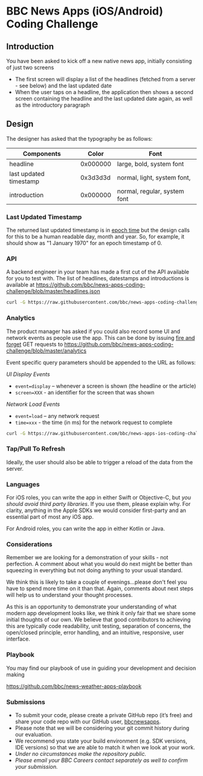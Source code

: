# BBC News Apps (iOS/Android) Coding Challenge

## Introduction
You have been asked to kick off a new native news app, initially consisting of just two screens
- The first screen will display a list of the headlines (fetched from a server - see below) and the last updated date
- When the user taps on a headline, the application then shows a second screen containing the headline and the last updated date again, as well as the introductory paragraph

## Design
The designer has asked that the typography be as follows:

Components | Color | Font
-----------| ------|------
headline | 0x000000 | large, bold, system font
last updated timestamp | 0x3d3d3d | normal, light, system font, 
introduction | 0x000000 | normal, regular, system font

### Last Updated Timestamp
The returned last updated timestamp is in [epoch time](https://www.epochconverter.com/) but the design calls for this to be a human readable day, month and year. So, for example, it should show as "1 January 1970" for an epoch timestamp of 0.

### API
A backend engineer in your team has made a first cut of the API available for you to test with. The list of headlines, datestamps and introductions is available at
https://github.com/bbc/news-apps-coding-challenge/blob/master/headlines.json

```bash
curl -G https://raw.githubusercontent.com/bbc/news-apps-coding-challenge/master/headlines.json
```

### Analytics
The product manager has asked if you could also record some UI and network events as people use the app. This can be done by issuing [fire and forget](https://proandroiddev.com/making-asynchronous-network-calls-with-kotlin-coroutines-in-android-e3e72ea26632) GET requests to https://github.com/bbc/news-apps-coding-challenge/blob/master/analytics

Event specific query parameters should be appended to the URL as follows:

*UI Display Events*
* `event=display` – whenever a screen is shown (the headline or the article)
* `screen=XXX` - an identifier for the screen that was shown

*Network Load Events*
* `event=load` – any network request
* `time=xxx` - the time (in ms) for the network request to complete

```bash
curl -G https://raw.githubusercontent.com/bbc/news-apps-ios-coding-challenge/master/analytics?event=load&data=100
```

### Tap/Pull To Refresh
Ideally, the user should also be able to trigger a reload of the data from the server.

### Languages
For iOS roles, you can write the app in either Swift or Objective-C, but _you should avoid third party libraries_. If you use them, please explain why. For clarity, anything in the Apple SDKs we would consider first-party and an essential part of most any iOS app.

For Android roles, you can write the app in either Kotlin or Java.

### Considerations
Remember we are looking for a demonstration of your skills - not perfection. A comment about what you would do next might be better than squeezing in everything but not doing anything to your usual standard. 

We think this is likely to take a couple of evenings...please don't feel you have to spend more time on it than that. Again, comments about next steps will help us to understand your thought processes.

As this is an opportunity to demonstrate your understanding of what modern app development looks like, we think it only fair that we share some initial thoughts of our own. We believe that good contributors to achieving this are typically code readability, unit testing, separation of concerns, the open/closed principle, error handling, and an intuitive, responsive, user interface.

### Playbook
You may find our playbook of use in guiding your development and decision making

https://github.com/bbc/news-weather-apps-playbook

### Submissions
* To submit your code, please create a private GitHub repo (it’s free) and share your code repo with our GitHub user, [bbcnewsapps](https://github.com/bbcnewsapps). 
* Please note that we will be considering your git commit history during our evaluation.
* We recommend you state your build environment (e.g. SDK versions, IDE versions) so that we are able to match it when we look at your work. 
* _Under no circumstances make the repository public._
* _Please email your BBC Careers contact separately as well to confirm your submission._

